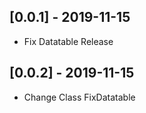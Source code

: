 ## [0.0.1] - 2019-11-15
 
* Fix Datatable Release

## [0.0.2] - 2019-11-15
 
* Change Class FixDatatable

